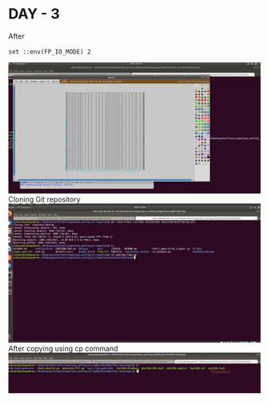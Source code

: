 # **DAY - 3**



After
```
set ::env(FP_IO_MODE) 2
```
![oops](assets/screenshots/Day-3/new_floor.png)
Cloning Git repository
![oops](assets/screenshots/Day-3/git.png)
After copying using cp command 
![oopps](assets/screenshots/Day-3/copy.png)

